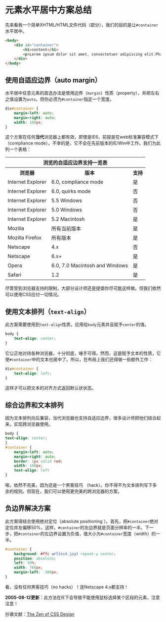 # 元素水平居中方案总结

先来看我一个简单XHTML/HTML文件代码（部分），我们的目的是让`#container`水平居中。

```html
<body>
    <div id="container">
        <h1>content</h1>
        <p>Lorem ipsum dolor sit amet, consectetuer adipiscing elit.Phasellus varius eleifend.</p>
    </div>
</body>
```

## 使用自适应边界（auto margin）

水平居中任意元素的首选办法是使用边界（`margin`）性质（property），并把左右之值设置为`auto`。但你必须为`#container`指定一个宽度。

```css
div#container {
    margin-left: auto;
    margin-right: auto;
    width: 168px;
}
```

这个方案在任何**当代**浏览器上都有效，即使是IE6，前提是在web标准兼容模式下（compliance mode）。不幸的是，它不会在先前版本的IE/Win中工作。我们为此列一个表格：

<table>
    <thead>
        <tr>
            <th colspan="3">浏览的自适应边界支持一览表</th>
        </tr>
    </thead>
    <tbody>
        <tr>
            <th>浏览器</th><th>版本</th><th>支持</th>
        </tr>
        <tr>
            <td>Internet Explorer</td><td>6.0, compliance mode</td><td>是</td>
        </tr>
        <tr>
            <td>Internet Explorer</td><td>6.0, quirks mode</td><td>否</td>
        </tr>
        <tr>
            <td>Internet Explorer</td><td>5.5 Windows</td><td>否</td>
        <tr>
            <td>Internet Explorer</td><td>5.0 Windows</td><td>否</td>
        </tr>
        <tr>
            <td>Internet Explorer</td><td>5.2 Macintosh</td><td>是</td>
        </tr>
        <tr>
            <td>Mozilla</td><td>所有当前版本</td><td>是</td>
        </tr>
        <tr>
            <td>Mozilla Firefox</td><td>所有版本</td><td>是</td>
        </tr>
        <tr>
            <td>Netscape</td><td>4.x</td><td>否</td>
        </tr>
        <tr>
            <td>Netscape</td><td>6.x+</td><td>是</td>
        </tr>
        <tr>
            <td>Opera</td><td>6.0, 7.0 Macintosh and Windows</td><td>是</td>
        </tr>
        <tr>
            <td>Safari</td><td>1.2</td><td>是</td>
        </tr>
    </tbody>
</table>

尽管受到浏览器支持的限制，大部分设计师还是提倡你尽可能这样做。但我们依然可以使用CSS应付一切情况。

## 使用文本排列（`text-align`）

此方案需要使用到`text-align`性质，应用给`body`元素并且赋予`center`的值。

```css
body {
    text-align: center;
}
```

它公正地对待各种浏览器，十分彻底，唾手可得。然而，这是赋予文本的性质，它使`#container`中的文本也居中了。所以，在布局上我们还得做一些额外工作：

```css
div#container {
    text-align: left;
}
```

这样才可以把文本的对齐方式返回默认状状态。

## 综合边界和文本排列

因为文本排列向后兼容，当代浏览器也支持自适应边界，很多设计师把他们结合起来，实现跨浏览器使用。

```css
body {
text-align: center;
}
#container {
    margin-left: auto;
    margin-right: auto;
    border: 1px solid red;
    width: 168px;
    text-align: left
}
```

唉，依然不完美，因为还是一个黑客技巧 （hack）。你不得不为文本排列写下多余的规则。但现在，我们可以使用更完美的跨浏览器的方案。

## 负边界解决方案

此方案得结合使用绝对定位（absolute positioning ）。首先，把`#container`绝对定位并左偏移50%，这样，`#container`的左边界就是页面分辨率的一半。下一步，把`#container`的左边界设置为负值，值大小为`#container`宽度（width）的一半。

```css
#container {
    background: #ffc url(mid.jpg) repeat-y center;
    position: absolute;
    left: 50%;
    width: 760px;
    margin-left: -380px;
}
```

看，没有任何黑客技巧（no hacks）！连Netscape 4.x都支持！

**2005-08-12更新**：此方法在IE下会导致不能使用鼠标选择某个区段的元素，注意注意！

抄袭文献：[The Zen of CSS Design][0]

[0]: http://www.amazon.com/exec/obidos/tg/detail/-/0321303474/ref=pd_wt_2/104-5778529-9599942?coliid=IBZP0900M3B9T